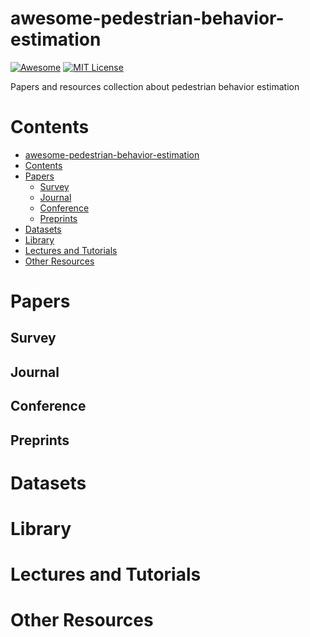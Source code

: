 # awesome-pedestrian-behavior-estimation
[![Awesome](https://cdn.rawgit.com/sindresorhus/awesome/d7305f38d29fed78fa85652e3a63e154dd8e8829/media/badge.svg)](https://github.com/sindresorhus/awesome) [![MIT License](https://img.shields.io/badge/license-MIT-green.svg)](https://opensource.org/licenses/MIT) 

Papers and resources collection about pedestrian behavior estimation

# Contents
- [awesome-pedestrian-behavior-estimation](#awesome-pedestrian-behavior-estimation)
- [Contents](#contents)
- [Papers](#papers)
  - [Survey](#survey)
  - [Journal](#journal)
  - [Conference](#conference)
  - [Preprints](#preprints)
- [Datasets](#datasets)
- [Library](#library)
- [Lectures and Tutorials](#lectures-and-tutorials)
- [Other Resources](#other-resources)

# Papers

## Survey

## Journal

## Conference

## Preprints

# Datasets

# Library

# Lectures and Tutorials

# Other Resources
